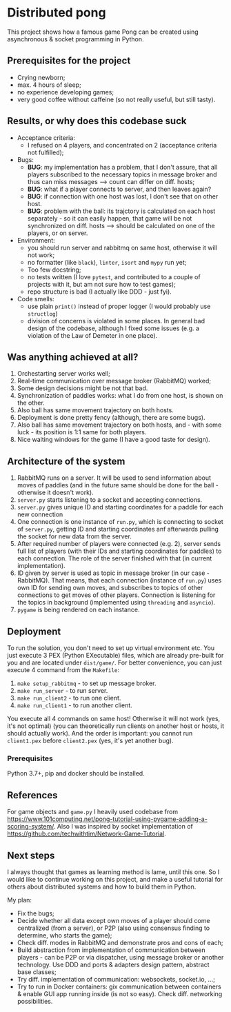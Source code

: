 # Distributed pong

This project shows how a famous game Pong can be created using asynchronous & socket programming in Python.

## Prerequisites for the project

- Crying newborn;
- max. 4 hours of sleep;
- no experience developing games;
- very good coffee without caffeine (so not really useful, but still tasty).

## Results, or why does this codebase suck
- Acceptance criteria:
    - I refused on 4 players, and concentrated on 2 (acceptance criteria not fulfilled);
- Bugs:
    - **BUG**: my implementation has a problem, that I don't assure, that all players subscribed to the necessary topics in
    message broker and thus can miss messages --> count can differ on diff. hosts;
    - **BUG**: what if a player connects to server, and then leaves again?
    - **BUG**: if connection with one host was lost, I don't see that on other host.
    - **BUG**: problem with the ball: its trajctory is calculated on each host separately - so it can easily happen,
    that game will be not synchronized on diff. hosts --> should be calculated on one of the players, or on server.
- Environment:
    - you should run server and rabbitmq on same host, otherwise it will not work;
    - no formatter (like `black`), `linter`, `isort` and `mypy` run yet;
    - Too few docstring;
    - no tests written (I love `pytest`, and contributed to a couple of projects with it, but am not sure how to test games);
    - repo structure is bad (I actually like DDD - just fyi).
- Code smells:
    - use plain `print()` instead of proper logger (I would probably use `structlog`)
    - division of concerns is violated in some places. In general bad design of the codebase, although I fixed some issues
    (e.g. a violation of the Law of Demeter in one place).

## Was anything achieved at all?
1. Orchestarting server works well;
2. Real-time communication over message broker (RabbitMQ) worked;
3. Some design decisions might be not that bad.
4. Synchronization of paddles works: what I do from one host, is shown on the other.
5. Also ball has same movement trajectory on both hosts.
6. Deployment is done pretty fency (although, there are some bugs).
5. Also ball has same movement trajectory on both hosts, and - with some luck - its position is 1:1 same for both players.
6. Nice waiting windows for the game (I have a good taste for design).

## Architecture of the system
1. RabbitMQ runs on a server. It will be used to send information about moves of paddles (and in the future same should
be done for the ball - otherwise it doesn't work).
2. `server.py` starts listening to a socket and accepting connections.
3. `server.py` gives unique ID and starting coordinates for a paddle for each new connection
4. One connection is one instance of `run.py`, which is connecting to socket of `server.py`, getting ID and
starting coordinates anf afterwards pulling the socket for new data from the server.
5. After required number of players were connected (e.g. 2), server sends full list of players (with their IDs and
starting coordinates for paddles) to each connection. The role of the server finished with that
(in current implementation).
6. ID given by server is used as topic in message broker (in our case - RabbitMQ). That means, that each connection
(instance of `run.py`) uses own ID for sending own moves, and subscribes to topics of other connections to get moves of
other players. Connection is listening for the topics in background (implemented using `threading` and `asyncio`).
7. `pygame` is being rendered on each instance.  

## Deployment
To run the solution, you don't need to set up virtual environment etc. You just execute 3 PEX (Python EXecutable) files, which are already pre-built for you and are located under `dist/game/`. For better convenience, you can just execute 4 command from the `Makefile`:
1. `make setup_rabbitmq` - to set up message broker.
2. `make run_server` - to run server.
3. `make run_client2` - to run one client.
4. `make run_client1` - to run another client.

You execute all 4 commands on same host! Otherwise it will not work (yes, it's not optimal) (you can theoretically run clients on another host or hosts, it should actually work). And the order is important: you cannot run `client1.pex` before `client2.pex` (yes, it's yet another bug).

### Prerequisites
Python 3.7+, pip and docker should be installed.

## References
For game objects and `game.py` I heavily used codebase from https://www.101computing.net/pong-tutorial-using-pygame-adding-a-scoring-system/.
Also I was inspired by socket implementation of https://github.com/techwithtim/Network-Game-Tutorial.

## Next steps
I always thought that games as learning method is lame, until this one. So I would like to continue working on this project,
and make a useful tutorial for others about distributed systems and how to build them in Python.

My plan:
- Fix the bugs;
- Decide whether all data except own moves of a player should come centralized (from a server), or P2P 
(also using consensus finding to determine, who starts the game);
- Check diff. modes in RabbitMQ and demonstrate pros and cons of each;
- Build abstraction from implementation of communication between players - can be P2P or via dispatcher, using
message broker or another technology. Use DDD and ports & adapters design pattern, abstract base classes;
- Try diff. implementation of communication: websockets, socket.io, ...;
- Try to run in Docker containers: gix communication between containers & enable GUI app running inside (is not so easy). Check diff. networking possibilities.
